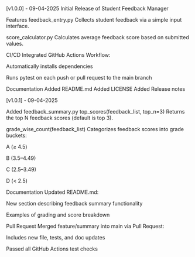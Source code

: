 [v1.0.0] - 09-04-2025
Initial Release of Student Feedback Manager


Features
feedback_entry.py
Collects student feedback via a simple input interface.

score_calculator.py
Calculates average feedback score based on submitted values.


CI/CD
Integrated GitHub Actions Workflow:

Automatically installs dependencies

Runs pytest on each push or pull request to the main branch


Documentation
Added README.md
Added LICENSE
Added Release notes 

[v1.0.1] - 09-04-2025

Added feedback_summary.py
top_scores(feedback_list, top_n=3)
Returns the top N feedback scores (default is top 3).

grade_wise_count(feedback_list)
Categorizes feedback scores into grade buckets:

A (≥ 4.5)

B (3.5–4.49)

C (2.5–3.49)

D (< 2.5)

Documentation
Updated README.md:

New section describing feedback summary functionality

Examples of grading and score breakdown

Pull Request
Merged feature/summary into main via Pull Request:

Includes new file, tests, and doc updates

Passed all GitHub Actions test checks
